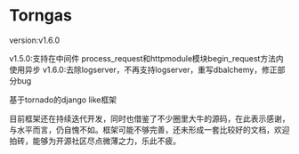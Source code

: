  Torngas 
==========
version:v1.6.0

v1.5.0:支持在中间件 process_request和httpmodule模块begin_request方法内使用异步
v1.6.0:去除logserver，不再支持logserver，重写dbalchemy，修正部分bug

基于tornado的django like框架

目前框架还在持续迭代开发，同时也借鉴了不少圈里大牛的源码，在此表示感谢，与水平而言，仍自愧不如。框架可能不够完善，还未形成一套比较好的文档，欢迎拍砖，能够为开源社区尽点微薄之力，乐此不疲。


